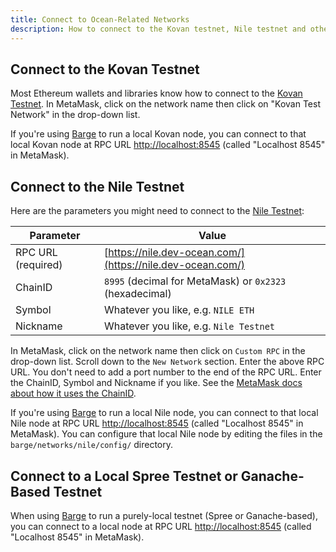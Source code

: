 ```yaml
---
title: Connect to Ocean-Related Networks
description: How to connect to the Kovan testnet, Nile testnet and other Ocean-related networks.
---
```


## Connect to the Kovan Testnet

Most Ethereum wallets and libraries know how to connect to the [Kovan Testnet](/concepts/testnets/#the-kovan-testnet). In MetaMask, click on the network name then click on "Kovan Test Network" in the drop-down list.

If you're using [Barge](https://github.com/oceanprotocol/barge) to run a local Kovan node, you can connect to that local Kovan node at RPC URL [http://localhost:8545](http://localhost:8545) (called "Localhost 8545" in MetaMask).

## Connect to the Nile Testnet

Here are the parameters you might need to connect to the [Nile Testnet](/concepts/testnets/#the-nile-testnet):

| Parameter          | Value                                                      |
| ------------------ | ---------------------------------------------------------- |
| RPC URL (required) | [https://nile.dev-ocean.com/](https://nile.dev-ocean.com/) |
| ChainID            | `8995` (decimal for MetaMask) or `0x2323` (hexadecimal)    |
| Symbol             | Whatever you like, e.g. `NILE ETH`                         |
| Nickname           | Whatever you like, e.g. `Nile Testnet`                     |

In MetaMask, click on the network name then click on `Custom RPC` in the drop-down list. Scroll down to the `New Network` section. Enter the above RPC URL. You don't need to add a port number to the end of the RPC URL. Enter the ChainID, Symbol and Nickname if you like. See the [MetaMask docs about how it uses the ChainID](https://metamask.github.io/metamask-docs/Main_Concepts/Sending_Transactions).

If you're using [Barge](https://github.com/oceanprotocol/barge) to run a local Nile node, you can connect to that local Nile node at RPC URL [http://localhost:8545](http://localhost:8545) (called "Localhost 8545" in MetaMask). You can configure that local Nile node by editing the files in the `barge/networks/nile/config/` directory.

## Connect to a Local Spree Testnet or Ganache-Based Testnet

When using [Barge](https://github.com/oceanprotocol/barge) to run a purely-local testnet (Spree or Ganache-based), you can connect to a local node at RPC URL [http://localhost:8545](http://localhost:8545) (called "Localhost 8545" in MetaMask).
